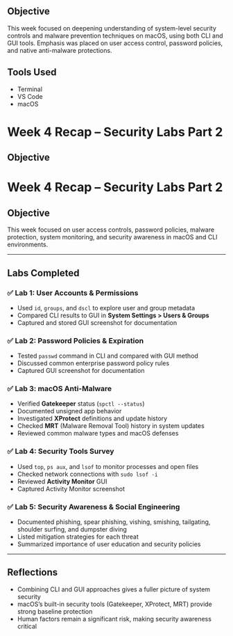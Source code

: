 

## Objective
This week focused on deepening understanding of system-level security controls and malware prevention techniques on macOS, using both CLI and GUI tools. Emphasis was placed on user access control, password policies, and native anti-malware protections.

## Tools Used
- Terminal
- VS Code
- macOS

# Week 4 Recap – Security Labs Part 2

## Objective

# Week 4 Recap – Security Labs Part 2

## Objective
This week focused on user access controls, password policies, malware protection, system monitoring, and security awareness in macOS and CLI environments.

---

## Labs Completed

### ✅ Lab 1: User Accounts & Permissions
- Used `id`, `groups`, and `dscl` to explore user and group metadata
- Compared CLI results to GUI in **System Settings > Users & Groups**
- Captured and stored GUI screenshot for documentation

### ✅ Lab 2: Password Policies & Expiration
- Tested `passwd` command in CLI and compared with GUI method
- Discussed common enterprise password policy rules
- Captured GUI screenshot for documentation

### ✅ Lab 3: macOS Anti-Malware
- Verified **Gatekeeper** status (`spctl --status`)
- Documented unsigned app behavior
- Investigated **XProtect** definitions and update history
- Checked **MRT** (Malware Removal Tool) history in system updates
- Reviewed common malware types and macOS defenses

### ✅ Lab 4: Security Tools Survey
- Used `top`, `ps aux`, and `lsof` to monitor processes and open files
- Checked network connections with `sudo lsof -i`
- Reviewed **Activity Monitor** GUI
- Captured Activity Monitor screenshot

### ✅ Lab 5: Security Awareness & Social Engineering
- Documented phishing, spear phishing, vishing, smishing, tailgating, shoulder surfing, and dumpster diving
- Listed mitigation strategies for each threat
- Summarized importance of user education and security policies

---

## Reflections
- Combining CLI and GUI approaches gives a fuller picture of system security
- macOS’s built-in security tools (Gatekeeper, XProtect, MRT) provide strong baseline protection
- Human factors remain a significant risk, making security awareness critical

